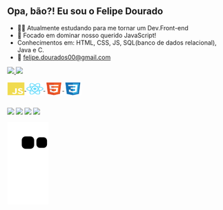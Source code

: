 ## Opa, bão?! Eu sou o Felipe Dourado

- 👨‍💻 Atualmente estudando para me tornar um Dev.Front-end
- 📘 Focado em dominar nosso querido JavaScript!
- Conhecimentos em: HTML, CSS, JS, SQL(banco de dados relacional), Java e C.
- 📩 felipe.dourados00@gmail.com
<div >
      <a href="https://github.com/FelipeDourado0">
      <img height="180em" src="https://github-readme-stats.vercel.app/api?username=FelipeDourado0&show_icons=true&theme=aura&include_all_commits=true&                        count_private=true"/>
      <img height="180em" src="https://github-readme-stats.vercel.app/api/top-langs/?username=FelipeDourado0&layout=compact&langs_count=7&theme=aura"/>
</div>
  <div style="display: inline_block;"><br>
  <img align="center" alt="Felipe-Js" height="30" width="40" src="https://raw.githubusercontent.com/devicons/devicon/master/icons/javascript/javascript-plain.svg">
  <img align="center" alt="Felipe-React" height="30" width="40" src="https://raw.githubusercontent.com/devicons/devicon/master/icons/react/react-original.svg">
  <img align="center" alt="Felipe-HTML" height="30" width="40" src="https://raw.githubusercontent.com/devicons/devicon/master/icons/html5/html5-original.svg">
  <img align="center" alt="Felipe-CSS" height="30" width="40" src="https://raw.githubusercontent.com/devicons/devicon/master/icons/css3/css3-original.svg">
</div>
  
  ##
 
<div> 
    <a href="https://www.instagram.com/_felipe.drd/" target="_blank"><img src="https://img.shields.io/badge/-Instagram-%23E4405F?style=for-the-badge&logo=instagram&logoColor=white" target="_blank"></a>
    <a href = "mailto:felipe.dourados00@gmail.com"><img src="https://img.shields.io/badge/-Gmail-%23333?style=for-the-badge&logo=gmail&logoColor=white" target="_blank"></a>
    <a href="https://www.linkedin.com/in/felipe-dourado-643889209/" target="_blank"><img src="https://img.shields.io/badge/-LinkedIn-%230077B5?style=for-the-badge&logo=linkedin&logoColor=white" target="_blank"></a>
    <a href="https://wa.me/5561985833872" target="_blank"><img src="https://img.shields.io/badge/WhatsApp-25D366?style=for-the-badge&logo=whatsapp&logoColor=white" target="_blank"></a>

![Snake animation](https://github.com/FelipeDourado0/FelipeDourado0/blob/output/github-contribution-grid-snake.svg)
</div>

